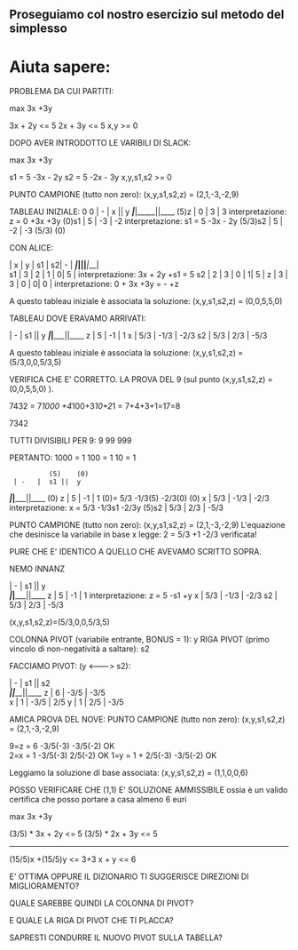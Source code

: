 ## Proseguiamo col nostro esercizio sul metodo del simplesso

# Aiuta sapere:

PROBLEMA DA CUI PARTITI:

max 3x +3y

   3x + 2y <= 5
   2x + 3y <= 5
   x,y >= 0


DOPO AVER INTRODOTTO LE VARIBILI DI SLACK:

max 3x +3y

   s1 = 5 -3x - 2y 
   s2 = 5 -2x - 3y
   x,y,s1,s2 >= 0

PUNTO CAMPIONE (tutto non zero):
(x,y,s1,s2,z) = (2,1,-3,-2,9)


TABLEAU INIZIALE:
                0     0 
        | - |   x ||  y
     ___|___|_____||____
  (5)z  | 0 |   3  |  3   interpretazione: z = 0 +3x +3y
  (0)s1 | 5 |  -3  | -2   interpretazione: s1 = 5 -3x - 2y 
(5/3)s2 | 5 |  -2  | -3
              (5/3)  (0) 

CON ALICE:

   |   x |  y | s1 | s2| - | 
___|_____|____|____|___|___|  
s1 |   3 |  2 |  1 |  0| 5 |    interpretazione: 3x + 2y +s1 = 5
s2 |   2 |  3 |  0 |  1| 5 |
z  |   3 |  3 |  0 |  0| 0 |  interpretazione: 0 + 3x +3y = - +z

A questo tableau iniziale è associata la soluzione:
(x,y,s1,s2,z) = (0,0,5,5,0)



TABLEAU DOVE ERAVAMO ARRIVATI:
 
   | -   |  s1 ||  y
___|_____|_____||____
z  | 5   |  -1  |  1
 x | 5/3 | -1/3 | -2/3
s2 | 5/3 |  2/3 | -5/3

A questo tableau iniziale è associata la soluzione:
(x,y,s1,s2,z) = (5/3,0,0,5/3,5)


VERIFICA CHE E' CORRETTO.
LA PROVA DEL 9 (sul punto (x,y,s1,s2,z) = (0,0,5,5,0) ).

 7432 = 7*1000 +4*100+3*10+2*1 = 7+4+3+1=17=8
 
 7342
 
 TUTTI DIVISIBILI PER 9:
 9
 99
 999
 
 PERTANTO:
 1000 = 1
 100 = 1
 10 = 1


              (5)    (0)
     | -   |  s1 ||  y
   ___|_____|_____||____
(0) z | 5   |  -1  |  1                    (0)= 5/3 -1/3(5) -2/3(0)
(0) x | 5/3 | -1/3 | -2/3  interpretazione: x = 5/3 -1/3s1 -2/3y
(5)s2 | 5/3 |  2/3 | -5/3


PUNTO CAMPIONE (tutto non zero):
(x,y,s1,s2,z) = (2,1,-3,-2,9)
L'equazione che desinisce la variabile in base x legge:
2 = 5/3 +1 -2/3
verificata!



PURE CHE E' IDENTICO A QUELLO CHE AVEVAMO SCRITTO SOPRA.


NEMO INNANZ

   | -   |  s1 ||  y   
___|_____|_____||____
 z | 5   |  -1  |  1    interpretazione: z = 5 -s1 +y 
 x | 5/3 | -1/3 | -2/3
s2 | 5/3 |  2/3 | -5/3 

(x,y,s1,s2,z)=(5/3,0,0,5/3,5)

COLONNA PIVOT (variabile entrante, BONUS = 1): y
RIGA PIVOT (primo vincolo di non-negatività a saltare): s2

FACCIAMO PIVOT: (y <---> s2):

   | -    |  s1 ||  s2   
___|______|_____||____
 z |  6   | -3/5 | -3/5     
 x |  1   | -3/5 |  2/5
 y |  1   |  2/5 | -3/5 

AMICA PROVA DEL NOVE:
PUNTO CAMPIONE (tutto non zero):
(x,y,s1,s2,z) = (2,1,-3,-2,9)

 9=z = 6  -3/5(-3)   -3/5(-2)  OK     
 2=x = 1  -3/5(-3)   2/5(-2)   OK
 1=y = 1 + 2/5(-3)   -3/5(-2)  OK 

Leggiamo la soluzione di base associata:
(x,y,s1,s2,z) = (1,1,0,0,6)

POSSO VERIFICARE CHE (1,1) E' SOLUZIONE AMMISSIBILE
ossia è un valido certifica che posso portare a casa almeno 6 euri


max 3x +3y

(3/5) *  3x + 2y <= 5
(3/5) *  2x + 3y <= 5
___________________________
(15/5)x +(15/5)y <= 3+3
x + y <= 6



E' OTTIMA OPPURE IL DIZIONARIO TI SUGGERISCE DIREZIONI DI MIGLIORAMENTO?

QUALE SAREBBE QUINDI LA COLONNA DI PIVOT?

E QUALE LA RIGA DI PIVOT CHE TI PLACCA?

SAPRESTI CONDURRE IL NUOVO PIVOT SULLA TABELLA?

